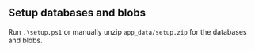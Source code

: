 ## Setup databases and blobs

Run `.\setup.ps1` or manually unzip `app_data/setup.zip` for the databases and blobs.